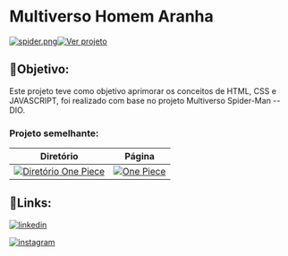 # Multiverso Homem Aranha


[![spider.png](https://i.postimg.cc/2y5P6Jhg/spider.png)](https://euingridsouza.github.io/Multiverso_Homem-Aranha/)[![Ver projeto](https://img.shields.io/badge/Ver_projeto-black?style=for-the-badge&logoColor=white)](https://euingridsouza.github.io/Multiverso_Homem-Aranha/)





## 🎯Objetivo:


Este projeto teve como objetivo aprimorar os conceitos de HTML, CSS e JAVASCRIPT, foi realizado com base no projeto Multiverso Spider-Man -- DIO.



### Projeto semelhante:
| Diretório  | Página|
| ------------- | ------------- |
| [![Diretório One Piece](https://img.shields.io/badge/One_Piece--live_action-black?style=for-the-badge&logoColor=white)](https://github.com/EuIngridSouza/OnePiece_liveAction.git)  | [![One Piece](https://img.shields.io/badge/One_Piece-black?style=for-the-badge&logoColor=white)](https://euingridsouza.github.io/OnePiece_liveAction/)  |



## 🔗Links: 

[![linkedin](https://img.shields.io/badge/linkedin-0A66C2?style=for-the-badge&logo=linkedin&logoColor=white)](https://www.linkedin.com/in/ingrid-coelho-de-abreu-de-souza?utm_source=share&utm_campaign=share_via&utm_content=profile&utm_medium=android_app)

[![instagram](https://img.shields.io/badge/instagram-0A66C2?style=for-the-badge&logo=instagram&logoColor=white)](https://instagram.com/ingridcoelhoab.s?utm_source=qr&igshid=ZDExYjZkNGI0OA==)

